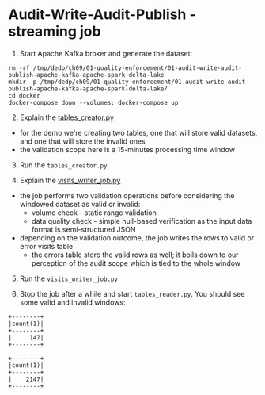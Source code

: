 # Audit-Write-Audit-Publish - streaming job

1. Start Apache Kafka broker and generate the dataset:
```
rm -rf /tmp/dedp/ch09/01-quality-enforcement/01-audit-write-audit-publish-apache-kafka-apache-spark-delta-lake
mkdir -p /tmp/dedp/ch09/01-quality-enforcement/01-audit-write-audit-publish-apache-kafka-apache-spark-delta-lake/
cd docker
docker-compose down --volumes; docker-compose up
```

2. Explain the [tables_creator.py](tables_creator.py)
* for the demo we're creating two tables, one that will store valid datasets, and one that will store the invalid ones
* the validation scope here is a 15-minutes processing time window

3. Run the `tables_creator.py`

4. Explain the [visits_writer_job.py](visits_writer_job.py)
* the job performs two validation operations before considering the windowed dataset as valid or invalid:
  * volume check - static range validation
  * data quality check - simple null-based verification as the input data format is semi-structured JSON
* depending on the validation outcome, the job writes the rows to valid or error visits table
  * the errors table store the valid rows as well; it boils down to our perception of the audit scope which
    is tied to the whole window

5. Run the `visits_writer_job.py`

6. Stop the job after a while and start `tables_reader.py`. You should see some valid and invalid windows:

```
+--------+
|count(1)|
+--------+
|     147|
+--------+

+--------+
|count(1)|
+--------+
|    2147|
+--------+
```